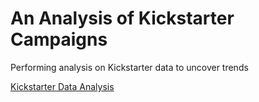 # An Analysis of Kickstarter Campaigns
Performing analysis on Kickstarter data to uncover trends

[Kickstarter Data Analysis](data-1-1-3-StarterBook_cb.xlsx)

